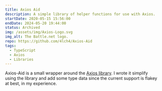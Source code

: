 ```yaml
---
title: Axios Aid
description: A simple library of helper functions for use with Axios.
startDate: 2020-05-15 15:56:00
endDate: 2024-05-20 19:44:00
status: Archived
img: /assets/img/Axios-Logo.svg
img_alt: The Battle.net logo.
repo: https://github.com/4lch4/Axios-Aid
tags:
  - TypeScript
  - Axios
  - Libraries
---
```


Axios-Aid is a small wrapper around the [Axios library][0]. I wrote it simplify using the library and add some type data since the current support is flakey at best, in my experience.

[0]: https://axios-http.com
